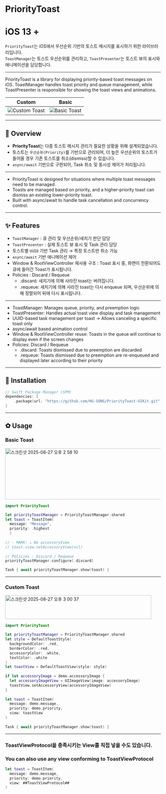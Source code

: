 # PriorityToast

# iOS 13 + 

`PriorityToast`는 iOS에서 우선순위 기반의 토스트 메시지를 표시하기 위한 라이브러리입니다.  
`ToastManager`는 토스트 우선순위를 관리하고, `ToastPresenter`는 토스트 뷰의 표시와 애니메이션을 담당합니다.  

----

PriorityToast is a library for displaying priority-based toast messages on iOS.
ToastManager handles toast priority and queue management, while ToastPresenter is responsible for showing the toast views and animations.

| Custom | Basic |
|--------|-------|
| ![Custom Toast](https://github.com/user-attachments/assets/b12f33e0-619c-4ffe-8048-6ccbbaef6fd5) | ![Basic Toast](https://github.com/user-attachments/assets/cfc577a7-1aa3-4aaa-bd3d-1af0259e7fed) |

---

## 📌 Overview

- **PriorityToast**는 다중 토스트 메시지 관리가 필요한 상황을 위해 설계되었습니다.  
- 토스트는 `우선순위(Priority)`를 기반으로 관리되며, 더 높은 우선순위의 토스트가 들어올 경우 기존 토스트를 취소(dismiss)할 수 있습니다.  
- `async/await` 기반으로 구현되어, Task 취소 및 동시성 제어가 처리됩니다.  

----

- PriorityToast is designed for situations where multiple toast messages need to be    managed.
- Toasts are managed based on priority, and a higher-priority toast can dismiss an     existing lower-priority toast.
- Built with async/await to handle task cancellation and concurrency control.

---

## ✨ Features

- `ToastManager` : 큐 관리 및 우선순위/새치기 판단 담당  
- `ToastPresenter` : 실제 토스트 뷰 표시 및 Task 관리 담당  
- 토스트별 `UUID` 기반 Task 관리 → 특정 토스트만 취소 가능  
- `async/await` 기반 애니메이션 제어  
- Window & RootViewController 재사용 구조 : Toast 표시 중, 화면이 전환되어도 큐에 들어간 Toast가 표시됩니다.
- Policies : Discard / Requeue 
  - .discard: 새치기에 의해 사라진 toast는 버려집니다.
  - .requeue: 새치기에 의해 사라진 toast는 다시 enqueue 되며, 우선순위에 의해 정렬되어 뒤에 다시 표시됩니다.

----

- ToastManager: Manages queue, priority, and preemption logic
- ToastPresenter: Handles actual toast view display and task management
- UUID-based task management per toast → Allows canceling a specific toast only
- async/await based animation control
- Window & RootViewController reuse: Toasts in the queue will continue to display      even if the screen changes
- Policies: Discard / Requeue
  - .discard: Toasts dismissed due to preemption are discarded
  - .requeue: Toasts dismissed due to preemption are re-enqueued and displayed later     according to their priority

---

## 🚀 Installation 

```swift
// Swift Package Manager (SPM)
dependencies: [
    .package(url: "https://github.com/HG-SONG/PriorityToast-UIKit.git", from: "1.0.0")
]
```

---

## ✿ Usage
### Basic Toast 
<img width="545" height="165" alt="스크린샷 2025-08-27 오후 2 58 10" src="https://github.com/user-attachments/assets/692bdfa1-9f0d-457d-a123-4a64f7524bd2" />

```swift
import PriorityToast

let priorityToastManager = PriorityToastManager.shared
let toast = ToastItem(
  message: "Message",
  priority: .highest
  )
        
// - MARK: ↓ No accessoryView
// toast.view.setAccessoryView(nil)
  
// Policies : Discard / Requeue 
priorityToastManager.configure(.discard)

Task { await priorityToastManager.show(toast) }
```
----

### Custom Toast
<img width="473" height="77" alt="스크린샷 2025-08-27 오후 3 00 37" src="https://github.com/user-attachments/assets/56b56a64-86a0-493c-80d2-c19c8de92c28" />

```swift
import PriorityToast

let priorityToastManager = PriorityToastManager.shared
let style = DefaultToastStyle(
  backgroundColor: .red,
  borderColor: .red,
  accessoryColor: .white,
  textColor: .white
)
let toastView = DefaultToastView(style: style)
        
if let accessoryImage = demo.accessoryImage {
  let accessoryImageView = UIImageView(image: accessoryImage)
  toastView.setAccessoryView(accessoryImageView)
}
        
let toast = ToastItem(
  message: demo.message,
  priority: demo.priority,
  view: toastView
)
        
Task { await priorityToastManager.show(toast) }
```
----

### ToastViewProtocol을 충족시키는 View를 직접 넣을 수도 있습니다. 
### You can also use any view conforming to ToastViewProtocol
```swift 
let toast = ToastItem(
  message: demo.message,
  priority: demo.priority,
  view: ##ToastViewProtocol## 
)
```


